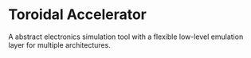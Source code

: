 # Toroidal Accelerator
A abstract electronics simulation tool with a flexible low-level emulation layer for multiple architectures.
